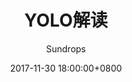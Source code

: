 ---
layout:     post
title:      "YOLO解读"
csdn-url:   "https://blog.csdn.net/u013010889/article/details/78677032"
date:       2017-11-30 18:00:00+0800
author:     "Sundrops"
header-img: "img/home-bg-faye.png"
catalog: true
tags:
    - detection
---